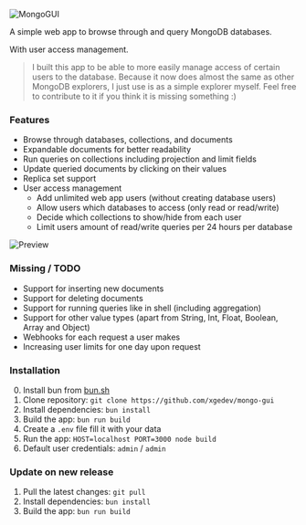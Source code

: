 ![MongoGUI](https://img.sapph.xyz/4c1fc7a9-7664-4a87-28b4-8bb2b292c700)

A simple web app to browse through and query MongoDB databases.

With user access management.

> I built this app to be able to more easily manage access of certain users to the database. Because it now does almost the same as other MongoDB explorers, I just use is as a simple explorer myself. Feel free to contribute to it if you think it is missing something :)

### Features
- Browse through databases, collections, and documents
- Expandable documents for better readability
- Run queries on collections including projection and limit fields
- Update queried documents by clicking on their values
- Replica set support
- User access management
  - Add unlimited web app users (without creating database users)
  - Allow users which databases to access (only read or read/write)
  - Decide which collections to show/hide from each user
  - Limit users amount of read/write queries per 24 hours per database

![Preview](https://img.sapph.xyz/c10df53a-9aab-4367-010b-bf8a62786b00)

### Missing / TODO
- Support for inserting new documents
- Support for deleting documents
- Support for running queries like in shell (including aggregation)
- Support for other value types (apart from String, Int, Float, Boolean, Array and Object)
- Webhooks for each request a user makes
- Increasing user limits for one day upon request

### Installation
0. Install bun from [bun.sh](https://bun.sh)
1. Clone repository: `git clone https://github.com/xgedev/mongo-gui`
2. Install dependencies: `bun install`
3. Build the app: `bun run build`
4. Create a `.env` file fill it with your data
5. Run the app: `HOST=localhost PORT=3000 node build`
6. Default user credentials: `admin` / `admin`

### Update on new release
1. Pull the latest changes: `git pull`
2. Install dependencies: `bun install`
3. Build the app: `bun run build`
